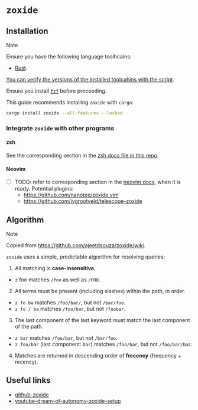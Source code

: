 # `zoxide`

## Installation

> [!NOTE]
>
> Ensure you have the following language toolhcains:
> - [Rust](../../system-setup/toolchains/rust/README.md).
>
> [You can verify the versions of the installed toolcahins with the script](../../system-setup/toolchains/README.md#verify-versions-of-the-installed-toolchains).

Ensure you install [`fzf`](../fzf/README.md) before proceeding.

This guide recommends installing `zoxide` with `cargo`:

```bash
cargo install zoxide --all-features --locked
```

### Integrate `zoxide` with other programs

#### zsh

See the corresponding section in the [zsh docs file in this repo](../../zsh/README.md#zoxide).

#### Neovim

- [ ] TODO: refer to corresponding section in the [neovim docs](../../neovim/README.md), when it is ready. Potential plugins:
  - https://github.com/nanotee/zoxide.vim
  - https://github.com/jvgrootveld/telescope-zoxide

## Algorithm

> [!NOTE]
>
> Copied from https://github.com/ajeetdsouza/zoxide/wiki.

`zoxide` uses a simple, predictable algorithm for resolving queries:
1. All matching is **case-insensitive**.
  - `z` foo matches `/foo` as well as `/FOO`.
2. All terms must be present (including slashes) within the path, in order.
  - `z fo ba` matches `/foo/bar/`, but not `/bar/foo`.
  - `z fo / ba` matches `/foo/bar`, but not `/foobar`.
3. The last component of the last keyword must match the last component of the path.
  - `z bar` matches `/foo/bar`, but not `/bar/foo`.
  - `z foo/bar` (last component: `bar`) matches `/foo/bar`, but not `/foo/bar/baz`.
4. Matches are returned in descending order of **frecency** (frequency + recency).

## Useful links

- [github-zoxide][github-zoxide]
- [youtube-dream-of-autonomy-zoxide-setup][youtube-dream-of-autonomy-zoxide-setup]

[github-zoxide]: <https://github.com/ajeetdsouza/zoxide>
[youtube-dream-of-autonomy-zoxide-setup]: <https://www.youtube.com/watch?v=aghxkpyRVDY>
